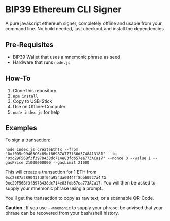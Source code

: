 # BIP39 Ethereum CLI Signer
A pure javascript ethereum signer, completely offline and usable from your command line. No build needed, just checkout and install the dependencies.

## Pre-Requisites

* BIP39 Wallet that uses a mnemonic phrase as seed
* Hardware that runs `node.js`

## How-To

1. Clone this repository
2. `npm install`
3. Copy to USB-Stick
4. Use on Offline-Computer
5. `node index.js` for help

## Examples
To sign a transaction:

```
node index.js createEthTx --from "0xf0D5c99463C6c69df86987A777f36d5748A13181" --to "0xc29F56Bf3f3978438dc714e83fdb57ea773ACa17" --nonce 0 --value 1 --gasPrice 21000000000 --gasLimit 21000
```

This will create a transaction for 1 ETH from `0xc2E87a289041fd0f04a954da6044ff8bb60927a4` to `0xc29F56Bf3f3978438dc714e83fdb57ea773ACa17`. You will then be asked to supply your mnemonic phrase using a prompt.

You'll get the transaction to copy as raw text, or a scannable QR-Code.

**Caution** : If you use `--mnemonic` to supply your phrase, be advised that your phrase can be recovered from your bash/shell history.
